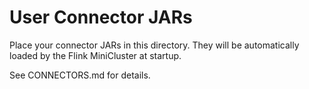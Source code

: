 # User Connector JARs

Place your connector JARs in this directory.
They will be automatically loaded by the Flink MiniCluster at startup.

See CONNECTORS.md for details.
